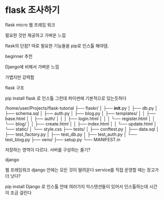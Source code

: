 # flask 조사하기


flask
micro 웹 프레임 워크

필요한 것만 제공하고 가벼운 느낌

flask의 단점? 따로 필요한 기능들을 pip로 인스톨 해야댐.

beginner 추천

Django에 비해서 가벼운 느낌

가볍지만 강력함


flask 구조

pip install flask 로 인스톨
그런데 파이썬에 기본적으로 있는듯하다

/home/user/Projects/flask-tutorial
├── flaskr/
│   ├── __init__.py
│   ├── db.py
│   ├── schema.sql
│   ├── auth.py
│   ├── blog.py
│   ├── templates/
│   │   ├── base.html
│   │   ├── auth/
│   │   │   ├── login.html
│   │   │   └── register.html
│   │   └── blog/
│   │       ├── create.html
│   │       ├── index.html
│   │       └── update.html
│   └── static/
│       └── style.css
├── tests/
│   ├── conftest.py
│   ├── data.sql
│   ├── test_factory.py
│   ├── test_db.py
│   ├── test_auth.py
│   └── test_blog.py
├── venv/
├── setup.py
└── MANIFEST.in

저장하는 영역이 다르다. 서버를 구성하는 줄기?



django 

웹 프레임워크
django 안에는 모든 것이 딸려온다
service를 직접 운영할 때는 장고가 더 낫다?

pip install Django 로 인스톨
안에 여러가지 익스텐션들이 있어서 인스톨하는데 시간이 조금 걸린다
